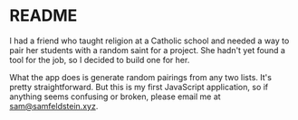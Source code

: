 # README

I had a friend who taught religion at a Catholic school and needed a way to pair her students with a random saint for a project. She hadn't yet found a tool for the job, so I decided to  build one for her.

What the app does is generate random pairings from any two lists. It's pretty straightforward. But this is my first JavaScript application, so if anything seems confusing or broken, please email me at [sam@samfeldstein.xyz](mailto:sam@samfeldstein.xyz).

<!-- Include hosting info -->

<!-- Include a project writeup -->

<!-- PWA. Not sure if it counts as one yet because you can't use it offline. -->
